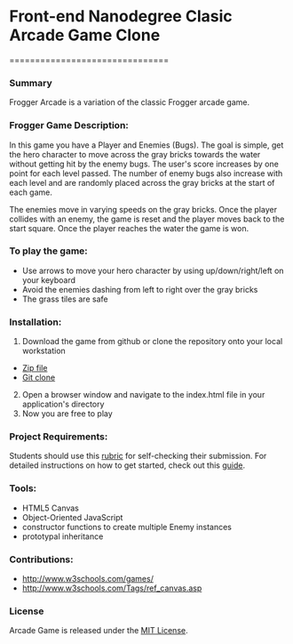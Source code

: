 # Front-end Nanodegree Clasic Arcade Game Clone
===============================

### Summary

Frogger Arcade is a variation of the classic Frogger arcade game.

### Frogger Game Description:

In this game you have a Player and Enemies (Bugs). The goal is simple, get the hero character to move across the gray bricks towards the water without getting hit by the enemy bugs. The user's score increases by one point for each level passed. The number of enemy bugs also increase with each level and are randomly placed across the gray bricks at the start of each game. 

The enemies move in varying speeds on the gray bricks. Once the player collides with an enemy, the game is reset and the player moves back to the start square. Once the player reaches the water the game is won.

### To play the game:

- Use arrows to move your hero character by using up/down/right/left on your keyboard
- Avoid the enemies dashing from left to right over the gray bricks
- The grass tiles are safe

### Installation:

1. Download the game from github or clone the repository onto your local workstation
  * [Zip file](https://github.com/Rosenny08/frontend-nanodegree-arcade-game-master/archive/master.zip)
  * [Git clone](https://github.com/Rosenny08/frontend-nanodegree-arcade-game-master)
2. Open a browser window and navigate to the index.html file in your application's directory
3. Now you are free to play


### Project Requirements:

Students should use this [rubric](https://review.udacity.com/#!/projects/2696458597/rubric) for self-checking their submission. 
For detailed instructions on how to get started, check out this [guide](https://docs.google.com/document/d/1v01aScPjSWCCWQLIpFqvg3-vXLH2e8_SZQKC8jNO0Dc/pub?embedded=true).

### Tools:

- HTML5 Canvas 
- Object-Oriented JavaScript
- constructor functions to create multiple Enemy instances
- prototypal inheritance

### Contributions:

- http://www.w3schools.com/games/
- http://www.w3schools.com/Tags/ref_canvas.asp

### License

Arcade Game is released under the [MIT License](http://choosealicense.com/licenses/mit/).
